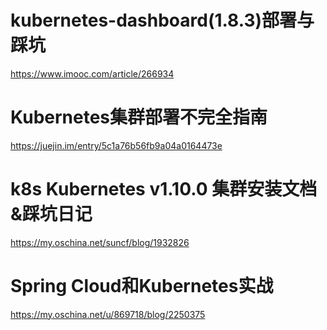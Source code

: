 # kubernetes-dashboard(1.8.3)部署与踩坑
https://www.imooc.com/article/266934
# Kubernetes集群部署不完全指南
https://juejin.im/entry/5c1a76b56fb9a04a0164473e
# k8s Kubernetes v1.10.0 集群安装文档 &踩坑日记
https://my.oschina.net/suncf/blog/1932826
# Spring Cloud和Kubernetes实战
https://my.oschina.net/u/869718/blog/2250375
